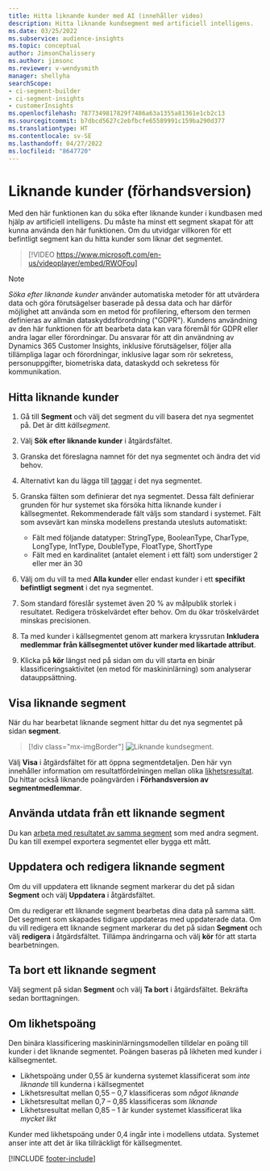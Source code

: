 ```yaml
---
title: Hitta liknande kunder med AI (innehåller video)
description: Hitta liknande kundsegment med artificiell intelligens.
ms.date: 03/25/2022
ms.subservice: audience-insights
ms.topic: conceptual
author: JimsonChalissery
ms.author: jimsonc
ms.reviewer: v-wendysmith
manager: shellyha
searchScope:
- ci-segment-builder
- ci-segment-insights
- customerInsights
ms.openlocfilehash: 7877349817829f7486a63a1355a81361e1cb2c13
ms.sourcegitcommit: b7dbcd5627c2ebfbcfe65589991c159ba290d377
ms.translationtype: HT
ms.contentlocale: sv-SE
ms.lasthandoff: 04/27/2022
ms.locfileid: "8647720"
---
```

# <a name="similar-customers-preview"></a>Liknande kunder (förhandsversion)

Med den här funktionen kan du söka efter liknande kunder i kundbasen med hjälp av artificiell intelligens. Du måste ha minst ett segment skapat för att kunna använda den här funktionen. Om du utvidgar villkoren för ett befintligt segment kan du hitta kunder som liknar det segmentet.

> [!VIDEO https://www.microsoft.com/en-us/videoplayer/embed/RWOFou]

> [!NOTE]
> *Söka efter liknande kunder* använder automatiska metoder för att utvärdera data och göra förutsägelser baserade på dessa data och har därför möjlighet att använda som en metod för profilering, eftersom den termen definieras av allmän dataskyddsförordning ("GDPR"). Kundens användning av den här funktionen för att bearbeta data kan vara föremål för GDPR eller andra lagar eller förordningar. Du ansvarar för att din användning av Dynamics 365 Customer Insights, inklusive förutsägelser, följer alla tillämpliga lagar och förordningar, inklusive lagar som rör sekretess, personuppgifter, biometriska data, dataskydd och sekretess för kommunikation.

## <a name="finding-similar-customers"></a>Hitta liknande kunder

1. Gå till **Segment** och välj det segment du vill basera det nya segmentet på. Det är ditt *källsegment*.

1. Välj **Sök efter liknande kunder** i åtgärdsfältet.

1. Granska det föreslagna namnet för det nya segmentet och ändra det vid behov.

1. Alternativt kan du lägga till [taggar](work-with-tags-columns.md#manage-tags) i det nya segmentet.

1. Granska fälten som definierar det nya segmentet. Dessa fält definierar grunden för hur systemet ska försöka hitta liknande kunder i källsegmentet. Rekommenderade fält väljs som standard i systemet.
  Fält som avsevärt kan minska modellens prestanda utesluts automatiskt:
  
   - Fält med följande datatyper: StringType, BooleanType, CharType, LongType, IntType, DoubleType, FloatType, ShortType
   - Fält med en kardinalitet (antalet element i ett fält) som understiger 2 eller mer än 30

1. Välj om du vill ta med **Alla kunder** eller endast kunder i ett **specifikt befintligt segment** i det nya segmentet.

1. Som standard föreslår systemet även 20 % av målpublik storlek i resultatet. Redigera tröskelvärdet efter behov. Om du ökar tröskelvärdet minskas precisionen.

1. Ta med kunder i källsegmentet genom att markera kryssrutan **Inkludera medlemmar från källsegmentet utöver kunder med likartade attribut**.

1. Klicka på **kör** längst ned på sidan om du vill starta en binär klassificeringsaktivitet (en metod för maskininlärning) som analyserar datauppsättning.

## <a name="view-the-similar-segment"></a>Visa liknande segment

När du har bearbetat liknande segment hittar du det nya segmentet på sidan **segment**.

> [!div class="mx-imgBorder"]
> ![Liknande kundsegment.](media/expanded-segment.png "Liknande kundsegment")

Välj **Visa** i åtgärdsfältet för att öppna segmentdetaljen. Den här vyn innehåller information om resultatfördelningen mellan olika [likhetsresultat](#about-similarity-scores). Du hittar också liknande poängvärden i **Förhandsversion av segmentmedlemmar**.

## <a name="use-the-output-of-a-similar-segment"></a>Använda utdata från ett liknande segment

Du kan [arbeta med resultatet av samma segment](segments.md) som med andra segment. Du kan till exempel exportera segmentet eller bygga ett mått.

## <a name="refresh-and-edit-a-similar-segment"></a>Uppdatera och redigera liknande segment

Om du vill uppdatera ett liknande segment markerar du det på sidan **Segment** och välj **Uppdatera** i åtgärdsfältet.

Om du redigerar ett liknande segment bearbetas dina data på samma sätt. Det segment som skapades tidigare uppdateras med uppdaterade data.
Om du vill redigera ett liknande segment markerar du det på sidan **Segment** och välj **redigera** i åtgärdsfältet. Tillämpa ändringarna och välj **kör** för att starta bearbetningen.

## <a name="delete-a-similar-segment"></a>Ta bort ett liknande segment

Välj segment på sidan **Segment** och välj **Ta bort** i åtgärdsfältet. Bekräfta sedan borttagningen.

## <a name="about-similarity-scores"></a>Om likhetspoäng

Den binära klassificering maskininlärningsmodellen tilldelar en poäng till kunder i det liknande segmentet. Poängen baseras på likheten med kunder i källsegmentet.

- Likhetspoäng under 0,55 är kunderna systemet klassificerat som *inte liknande* till kunderna i källsegmentet
- Likhetsresultat mellan 0,55 – 0,7 klassificeras som *något liknande*
- Likhetsresultat mellan 0,7 – 0,85 klassificeras som *liknande*
- Likhetsresultat mellan 0,85 – 1 är kunder systemet klassificerat lika *mycket likt*

Kunder med likhetspoäng under 0,4 ingår inte i modellens utdata. Systemet anser inte att det är lika tillräckligt för källsegmentet.

[!INCLUDE [footer-include](includes/footer-banner.md)]
